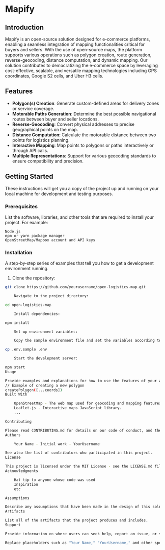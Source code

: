 # Mapify

## Introduction

Mapify is an open-source solution designed for e-commerce platforms, enabling a seamless integration of mapping functionalities critical for buyers and sellers. With the use of open-source maps, the platform supports various operations such as polygon creation, route generation, reverse-geocoding, distance computation, and dynamic mapping. Our solution contributes to democratizing the e-commerce space by leveraging cost-effective, scalable, and versatile mapping technologies including GPS coordinates, Google S2 cells, and Uber H3 cells.

## Features

- **Polygon(s) Creation**: Generate custom-defined areas for delivery zones or service coverage.
- **Motorable Paths Generation**: Determine the best possible navigational routes between buyer and seller locations.
- **Reverse-Geocoding**: Convert physical addresses to precise geographical points on the map.
- **Distance Computation**: Calculate the motorable distance between two points for logistics planning.
- **Interactive Mapping**: Map points to polygons or paths interactively or through API calls.
- **Multiple Representations**: Support for various geocoding standards to ensure compatibility and precision.

## Getting Started

These instructions will get you a copy of the project up and running on your local machine for development and testing purposes.

### Prerequisites

List the software, libraries, and other tools that are required to install your project. For example:

    Node.js
    npm or yarn package manager
    OpenStreetMap/Mapbox account and API keys


### Installation

A step-by-step series of examples that tell you how to get a development environment running.

1. Clone the repository:
```bash
git clone https://github.com/yourusername/open-logistics-map.git

    Navigate to the project directory:

cd open-logistics-map

    Install dependencies:

npm install

    Set up environment variables:

    Copy the sample environment file and set the variables according to your configuration.

cp .env.sample .env

    Start the development server:

npm start
Usage

Provide examples and explanations for how to use the features of your application. Include code blocks and screenshots if necessary to demonstrate the functionality.
// Example of creating a new polygon
createPolygon([...coords])
Built With

    OpenStreetMap - The web map used for geocoding and mapping features.
    Leaflet.js - Interactive maps JavaScript library.
    ...

Contributing

Please read CONTRIBUTING.md for details on our code of conduct, and the process for submitting pull requests to us.
Authors

    Your Name - Initial work - YourUsername

See also the list of contributors who participated in this project.
License

This project is licensed under the MIT License - see the LICENSE.md file for details.
Acknowledgments

    Hat tip to anyone whose code was used
    Inspiration
    etc

Assumptions

Describe any assumptions that have been made in the design of this solution.
Artifacts

List all of the artifacts that the project produces and includes.
Support

Provide information on where users can seek help, report an issue, or suggest improvements.

Replace placeholders such as "Your Name," "YourUsername," and other specifics with actual details pertaining to your project. Adjust this template to fit any additional sections you might require or to expand on the ones provided
